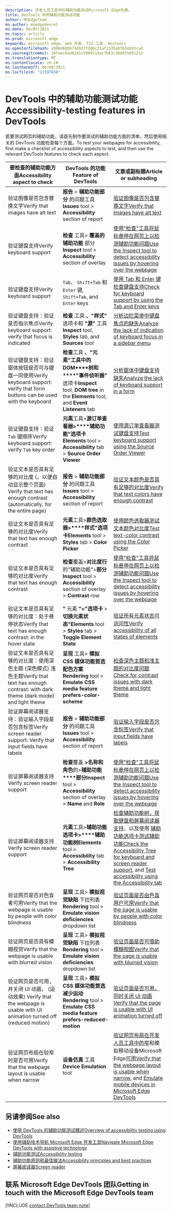 ```yaml
---
description: 开发人员工具中的辅助功能测试Microsoft Edge列表。
title: DevTools 中的辅助功能测试功能
author: MSEdgeTeam
ms.author: msedgedevrel
ms.date: 06/07/2021
ms.topic: article
ms.prod: microsoft-edge
keywords: microsoft edge, web 开发, f12 工具, devtools
ms.openlocfilehash: a906d60bb74d927fd86c21af1535a8f62eb93cad
ms.sourcegitcommit: 34feec6ae6241c598911dac7b63c28d655691233
ms.translationtype: MT
ms.contentlocale: zh-CN
ms.lasthandoff: 06/08/2021
ms.locfileid: "11597038"
---
```

# <a name="accessibility-testing-features-in-devtools"></a><span data-ttu-id="92bad-104">DevTools 中的辅助功能测试功能</span><span class="sxs-lookup"><span data-stu-id="92bad-104">Accessibility-testing features in DevTools</span></span>

<span data-ttu-id="92bad-105">若要测试网页的辅助功能，请首先制作要测试的辅助功能方面的清单，然后使用相关的 DevTools 功能检查每个方面。</span><span class="sxs-lookup"><span data-stu-id="92bad-105">To test your webpages for accessibility, first make a checklist of accessibility aspects to test, and then use the relevant DevTools features to check each aspect.</span></span>

| <span data-ttu-id="92bad-106">要检查的辅助功能方面</span><span class="sxs-lookup"><span data-stu-id="92bad-106">Accessibility aspect to check</span></span> | <span data-ttu-id="92bad-107">DevTools 的功能</span><span class="sxs-lookup"><span data-stu-id="92bad-107">Feature of DevTools</span></span> | <span data-ttu-id="92bad-108">文章或副标题</span><span class="sxs-lookup"><span data-stu-id="92bad-108">Article or subheading</span></span> |
|---|---|---|
| <span data-ttu-id="92bad-109">验证图像是否包含替换文字</span><span class="sxs-lookup"><span data-stu-id="92bad-109">Verify that images have alt text</span></span> | <span data-ttu-id="92bad-110">**报告** > **辅助功能部分** 的问题工具</span><span class="sxs-lookup"><span data-stu-id="92bad-110">**Issues** tool > **Accessibility** section of report</span></span> | [<span data-ttu-id="92bad-111">验证图像是否包含替换文字</span><span class="sxs-lookup"><span data-stu-id="92bad-111">Verify that images have alt text</span></span>](test-issues-tool.md#verify-that-images-have-alt-text) |
| <span data-ttu-id="92bad-112">验证键盘支持</span><span class="sxs-lookup"><span data-stu-id="92bad-112">Verify keyboard support</span></span> | <span data-ttu-id="92bad-113">**检查** 工具> **覆盖的辅助功能** 部分</span><span class="sxs-lookup"><span data-stu-id="92bad-113">**Inspect** tool > **Accessibility** section of overlay</span></span> | [<span data-ttu-id="92bad-114">使用"检查"工具将鼠标悬停在网页上以检测辅助功能问题</span><span class="sxs-lookup"><span data-stu-id="92bad-114">Use the Inspect tool to detect accessibility issues by hovering over the webpage</span></span>](test-inspect-tool.md) |
| <span data-ttu-id="92bad-115">验证键盘支持</span><span class="sxs-lookup"><span data-stu-id="92bad-115">Verify keyboard support</span></span> | `Tab`<span data-ttu-id="92bad-116">、 `Shift+Tab` 和 `Enter` 键</span><span class="sxs-lookup"><span data-stu-id="92bad-116">, `Shift+Tab`, and `Enter` keys</span></span> | [<span data-ttu-id="92bad-117">使用 Tab 和 Enter 键检查键盘支持</span><span class="sxs-lookup"><span data-stu-id="92bad-117">Check for keyboard support by using the Tab and Enter keys</span></span>](test-tab-enter-keys.md) |
| <span data-ttu-id="92bad-118">验证键盘支持：验证是否指示焦点</span><span class="sxs-lookup"><span data-stu-id="92bad-118">Verify keyboard support: verify that focus is indicated</span></span> | <span data-ttu-id="92bad-119">**检查** 工具 **、"样式"** 选项卡和 **"源"** 工具</span><span class="sxs-lookup"><span data-stu-id="92bad-119">**Inspect** tool, **Styles** tab, and **Sources** tool</span></span> | [<span data-ttu-id="92bad-120">分析边栏菜单中键盘焦点的缺失</span><span class="sxs-lookup"><span data-stu-id="92bad-120">Analyze the lack of indication of keyboard focus in a sidebar menu</span></span>](test-analyze-no-focus-indicator.md) |
| <span data-ttu-id="92bad-121">验证键盘支持：验证窗体按钮是否可与键盘一同使用</span><span class="sxs-lookup"><span data-stu-id="92bad-121">Verify keyboard support: verify that form buttons can be used with the keyboard</span></span> | <span data-ttu-id="92bad-122">**检查**工具 **、"元素"工具中的 DOM\*\*\*\*树和\*\*\*\*"事件侦听器"** 选项卡</span><span class="sxs-lookup"><span data-stu-id="92bad-122">**Inspect** tool, **DOM tree** in the **Elements** tool, and **Event Listeners** tab</span></span> | [<span data-ttu-id="92bad-123">分析窗体中键盘支持缺失</span><span class="sxs-lookup"><span data-stu-id="92bad-123">Analyze the lack of keyboard support in a form</span></span>](test-analyze-no-keyboard-support.md) |
| <span data-ttu-id="92bad-124">验证键盘支持：验证 `Tab` 键顺序</span><span class="sxs-lookup"><span data-stu-id="92bad-124">Verify keyboard support: verify `Tab` key order</span></span> | <span data-ttu-id="92bad-125">**元素**工具>**源订单查看器>\*\*\*\*辅助功能"选项卡**</span><span class="sxs-lookup"><span data-stu-id="92bad-125">**Elements** tool > **Accessibility** tab > **Source Order Viewer**</span></span> | [<span data-ttu-id="92bad-126">使用源订单查看器测试键盘支持</span><span class="sxs-lookup"><span data-stu-id="92bad-126">Test keyboard support using the Source Order Viewer</span></span>](test-tab-key-source-order-viewer.md) |
| <span data-ttu-id="92bad-127">验证文本是否具有足够的对比度 (，以便自动显示整个页面) </span><span class="sxs-lookup"><span data-stu-id="92bad-127">Verify that text has enough contrast (automatically, for the entire page)</span></span> | <span data-ttu-id="92bad-128">**报告** > **辅助功能部分** 的问题工具</span><span class="sxs-lookup"><span data-stu-id="92bad-128">**Issues** tool > **Accessibility** section of report</span></span> | [<span data-ttu-id="92bad-129">验证文本颜色是否具有足够的对比度</span><span class="sxs-lookup"><span data-stu-id="92bad-129">Verify that text colors have enough contrast</span></span>](test-issues-tool.md#verify-that-text-colors-have-enough-contrast) |
| <span data-ttu-id="92bad-130">验证文本是否具有足够的对比度</span><span class="sxs-lookup"><span data-stu-id="92bad-130">Verify that text has enough contrast</span></span> | <span data-ttu-id="92bad-131">**元素**工具>**颜色选取器>\*\*\*\*样式"选项卡**</span><span class="sxs-lookup"><span data-stu-id="92bad-131">**Elements** tool > **Styles** tab > **Color Picker**</span></span> | [<span data-ttu-id="92bad-132">使用颜色选取器测试文本颜色对比度</span><span class="sxs-lookup"><span data-stu-id="92bad-132">Test text-color contrast using the Color Picker</span></span>](color-picker.md) |
| <span data-ttu-id="92bad-133">验证文本是否具有足够的对比度</span><span class="sxs-lookup"><span data-stu-id="92bad-133">Verify that text has enough contrast</span></span> | <span data-ttu-id="92bad-134">**检查**覆盖>**对比度行**的"辅助功能">**部分**</span><span class="sxs-lookup"><span data-stu-id="92bad-134">**Inspect** tool > **Accessibility** section of overlay > **Contrast** row</span></span> | [<span data-ttu-id="92bad-135">使用"检查"工具将鼠标悬停在网页上以检测辅助功能问题</span><span class="sxs-lookup"><span data-stu-id="92bad-135">Use the Inspect tool to detect accessibility issues by hovering over the webpage</span></span>](test-inspect-tool.md) |
| <span data-ttu-id="92bad-136">验证文本是否具有足够的对比度：处于悬停状态</span><span class="sxs-lookup"><span data-stu-id="92bad-136">Verify that text has enough contrast: in the hover state</span></span> | <span data-ttu-id="92bad-137">**"** 元素 **">"选项卡** > **切换元素状态"**</span><span class="sxs-lookup"><span data-stu-id="92bad-137">**Elements** tool > **Styles** tab > **Toggle Element State**</span></span> | [<span data-ttu-id="92bad-138">验证所有元素状态可访问性</span><span class="sxs-lookup"><span data-stu-id="92bad-138">Verify accessibility of all states of elements</span></span>](test-inspect-states.md) |
| <span data-ttu-id="92bad-139">验证文本是否具有足够的对比度：使用深色主题 (深色模式) 浅色主题</span><span class="sxs-lookup"><span data-stu-id="92bad-139">Verify that text has enough contrast: with dark theme (dark mode) and light theme</span></span> | <span data-ttu-id="92bad-140">**呈现** 工具> **模拟 CSS 媒体功能首选配色方案**</span><span class="sxs-lookup"><span data-stu-id="92bad-140">**Rendering** tool > **Emulate CSS media feature prefers-color-scheme**</span></span> | [<span data-ttu-id="92bad-141">检查深色主题和浅主题的对比度问题</span><span class="sxs-lookup"><span data-stu-id="92bad-141">Check for contrast issues with dark theme and light theme</span></span>](test-dark-mode.md) |
| <span data-ttu-id="92bad-142">验证屏幕阅读器支持：验证输入字段是否包含标签</span><span class="sxs-lookup"><span data-stu-id="92bad-142">Verify screen reader support: Verify that input fields have labels</span></span> | <span data-ttu-id="92bad-143">**报告** > **辅助功能部分** 的问题工具</span><span class="sxs-lookup"><span data-stu-id="92bad-143">**Issues** tool > **Accessibility** section of report</span></span> | [<span data-ttu-id="92bad-144">验证输入字段是否包含标签</span><span class="sxs-lookup"><span data-stu-id="92bad-144">Verify that input fields have labels</span></span>](test-issues-tool.md#verify-that-input-fields-have-labels) |
| <span data-ttu-id="92bad-145">验证屏幕阅读器支持</span><span class="sxs-lookup"><span data-stu-id="92bad-145">Verify screen reader support</span></span> | <span data-ttu-id="92bad-146">**检查**覆盖 **>名称和角色**的>**辅助功能\*\*\*\*部分**</span><span class="sxs-lookup"><span data-stu-id="92bad-146">**Inspect** tool > **Accessibility** section of overlay > **Name** and **Role**</span></span> | [<span data-ttu-id="92bad-147">使用"检查"工具将鼠标悬停在网页上以检测辅助功能问题</span><span class="sxs-lookup"><span data-stu-id="92bad-147">Use the Inspect tool to detect accessibility issues by hovering over the webpage</span></span>](test-inspect-tool.md) |
| <span data-ttu-id="92bad-148">验证屏幕阅读器支持</span><span class="sxs-lookup"><span data-stu-id="92bad-148">Verify screen reader support</span></span> | <span data-ttu-id="92bad-149">**元素**工具>**辅助功能选项卡>\*\*\*\*辅助功能树**</span><span class="sxs-lookup"><span data-stu-id="92bad-149">**Elements** tool > **Accessibility** tab > **Accessibility Tree**</span></span> | <span data-ttu-id="92bad-150">[检查辅助功能树，获取键盘和屏幕阅读器支持](test-accessibility-tree.md)，以及使用 [辅助功能选项卡测试辅助功能](accessibility-tab.md)</span><span class="sxs-lookup"><span data-stu-id="92bad-150">[Check the Accessibility Tree for keyboard and screen reader support](test-accessibility-tree.md), and [Test accessibility using the Accessibility tab](accessibility-tab.md)</span></span> |
| <span data-ttu-id="92bad-151">验证网页是否对色盲者可用</span><span class="sxs-lookup"><span data-stu-id="92bad-151">Verify that the webpage is usable by people with color blindness</span></span> | <span data-ttu-id="92bad-152">**呈现** 工具> **模拟视觉缺陷** 下拉列表</span><span class="sxs-lookup"><span data-stu-id="92bad-152">**Rendering** tool > **Emulate vision deficiencies** dropdown list</span></span> | [<span data-ttu-id="92bad-153">验证页面是否由色盲用户可用</span><span class="sxs-lookup"><span data-stu-id="92bad-153">Verify that the page is usable by people with color blindness</span></span>](test-color-blindness.md) |
| <span data-ttu-id="92bad-154">验证网页是否具有模糊视觉</span><span class="sxs-lookup"><span data-stu-id="92bad-154">Verify that the webpage is usable with blurred vision</span></span> | <span data-ttu-id="92bad-155">**呈现** 工具> **模拟视觉缺陷** 下拉列表</span><span class="sxs-lookup"><span data-stu-id="92bad-155">**Rendering** tool > **Emulate vision deficiencies** dropdown list</span></span> | [<span data-ttu-id="92bad-156">验证页面是否可借助模糊视图</span><span class="sxs-lookup"><span data-stu-id="92bad-156">Verify that the page is usable with blurred vision</span></span>](test-blurred-vision.md) |
| <span data-ttu-id="92bad-157">验证网页是否可用，并关闭 UI 动画， (运动效果) </span><span class="sxs-lookup"><span data-stu-id="92bad-157">Verify that the webpage is usable with UI animation turned off (reduced motion)</span></span> | <span data-ttu-id="92bad-158">**呈现** 工具> **模拟 CSS 媒体功能首选减少运动**</span><span class="sxs-lookup"><span data-stu-id="92bad-158">**Rendering** tool > **Emulate CSS media feature prefers-reduced-motion**</span></span> | [<span data-ttu-id="92bad-159">验证页面是否可用，同时关闭 UI 动画</span><span class="sxs-lookup"><span data-stu-id="92bad-159">Verify that the page is usable with UI animation turned off</span></span>](test-reduced-ui-motion.md) |
| <span data-ttu-id="92bad-160">验证网页布局在较窄时是否可用</span><span class="sxs-lookup"><span data-stu-id="92bad-160">Verify that the webpage layout is usable when narrow</span></span> | <span data-ttu-id="92bad-161">**设备仿真** 工具</span><span class="sxs-lookup"><span data-stu-id="92bad-161">**Device Emulation** tool</span></span> | <span data-ttu-id="92bad-162">[验证网页布局在开发人员工具中的窄](accessibility-testing-in-devtools.md#verify-that-the-webpage-layout-is-usable-when-narrow)和模拟移动设备Microsoft Edge[可用](../device-mode/index.md)</span><span class="sxs-lookup"><span data-stu-id="92bad-162">[Verify that the webpage layout is usable when narrow](accessibility-testing-in-devtools.md#verify-that-the-webpage-layout-is-usable-when-narrow), and [Emulate mobile devices in Microsoft Edge DevTools](../device-mode/index.md)</span></span> |


## <a name="see-also"></a><span data-ttu-id="92bad-163">另请参阅</span><span class="sxs-lookup"><span data-stu-id="92bad-163">See also</span></span>

*   [<span data-ttu-id="92bad-164">使用 DevTools 的辅助功能测试概述</span><span class="sxs-lookup"><span data-stu-id="92bad-164">Overview of accessibility testing using DevTools</span></span>][DevtoolsAccessibilityAccessibilitytestingindevtools]
*   [<span data-ttu-id="92bad-165">使用辅助技术导航 Microsoft Edge 开发工具</span><span class="sxs-lookup"><span data-stu-id="92bad-165">Navigate Microsoft Edge DevTools with assistive technology</span></span>][DevtoolsAccessibilityNavigation]
*   [<span data-ttu-id="92bad-166">辅助功能测试</span><span class="sxs-lookup"><span data-stu-id="92bad-166">Accessibility testing</span></span>][DevtoolsAccessibilityTest]
*   [<span data-ttu-id="92bad-167">辅助功能原则和最佳做法</span><span class="sxs-lookup"><span data-stu-id="92bad-167">Accessibility principles and best practices</span></span>][MDNAccessibility]
*   [<span data-ttu-id="92bad-168">屏幕阅读器</span><span class="sxs-lookup"><span data-stu-id="92bad-168">Screen reader</span></span>][MDNScreenReader]


## <a name="getting-in-touch-with-the-microsoft-edge-devtools-team"></a><span data-ttu-id="92bad-169">联系 Microsoft Edge DevTools 团队</span><span class="sxs-lookup"><span data-stu-id="92bad-169">Getting in touch with the Microsoft Edge DevTools team</span></span>  

[!INCLUDE [contact DevTools team note](../includes/contact-devtools-team-note.md)]  


<!-- links -->  
[DevtoolsAccessibilityTest]: ../../accessibility/test.md "辅助功能测试|Microsoft Docs"
[DevtoolsAccessibilityAccessibilitytestingindevtools]: accessibility-testing-in-devtools.md "使用 DevTools 工具的辅助功能测试|Microsoft Docs"
[DevtoolsAccessibilityNavigation]: ./navigation.md "使用Microsoft Edge技术工具导航到 DevTools |Microsoft Docs"  
<!-- external -->
[MDNAccessibility]: https://developer.mozilla.org/docs/Web/Accessibility "辅助功能 | MDN"  
[MDNScreenReader]: https://developer.mozilla.org/docs/Glossary/Screen_reader "屏幕阅读器 | MDN"  
